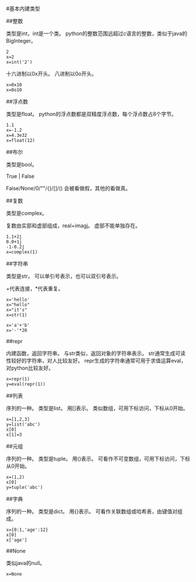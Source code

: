 #基本内建类型

##整数

类型是int，int是一个类。
python的整数范围远超过c语言的整数，类似于java的BigInteger。

```
2
x=2
x=int('2')
```

十六进制以0x开头。
八进制以0o开头。

```
x=0x10
x=0o10
```

##浮点数

类型是float。
python的浮点数都是双精度浮点数，每个浮点数占8个字节。

```
1.1
x=-1.2
x=4.3e32
x=float(12)
```

##布尔

类型是bool。

True | False

False/None/0/""/{}/[]/() 会被看做假，其他的看做真。

##复数

类型是complex。

复数由实部和虚部组成，real+imagj。
虚部不能单独存在。

```
1.1+2j
0.0+1j
-1-0.2j
x=complex(1)
```


##字符串

类型是str。
可以单引号表示，也可以双引号表示。

+代表连接，*代表重复。

```
x='hello'
x="hello"
x="it's"
x=str(1)

x='a'+'b'
x='-'*20
```

##repr

内建函数，返回字符串。
与str类似，返回对象的字符串表示。
str通常生成可读性较好的字符串，对人比较友好。
repr生成的字符串通常可用于求值运算eval，对python比较友好。

```
x=repr(1)
y=eval(repr(1))
```

##列表

序列的一种。
类型是list。
用[]表示。
类似数组，可用下标访问，下标从0开始。

```
x=[1,2,3]
y=list('abc')
x[0]
x[1]=3
```

##元组

序列的一种。
类型是tuple。
用()表示。
可看作不可变数组，可用下标访问，下标从0开始。

```
x=(1,2)
x[0]
y=tuple('abc')
```

##字典

序列的一种。
类型是dict。
用{}表示。
可看作关联数组或哈希表，由键值对组成。

```
x={0:1,'age':12}
x[0]
x['age']
```

##None

类似java的null。

```
x=None
```